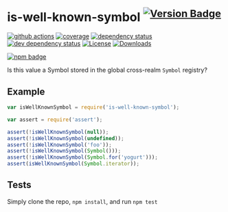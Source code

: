 # is-well-known-symbol <sup>[![Version Badge][npm-version-svg]][package-url]</sup>

[![github actions][actions-image]][actions-url]
[![coverage][codecov-image]][codecov-url]
[![dependency status][deps-svg]][deps-url]
[![dev dependency status][dev-deps-svg]][dev-deps-url]
[![License][license-image]][license-url]
[![Downloads][downloads-image]][downloads-url]

[![npm badge][npm-badge-png]][package-url]

Is this value a Symbol stored in the global cross-realm `Symbol` registry?

## Example

```js
var isWellKnownSymbol = require('is-well-known-symbol');

var assert = require('assert');

assert(!isWellKnownSymbol(null));
assert(!isWellKnownSymbol(undefined));
assert(!isWellKnownSymbol('foo'));
assert(!isWellKnownSymbol(Symbol()));
assert(!isWellKnownSymbol(Symbol.for('yogurt')));
assert(isWellKnownSymbol(Symbol.iterator));
```

## Tests
Simply clone the repo, `npm install`, and run `npm test`

[package-url]: https://npmjs.org/package/is-well-known-symbol
[npm-version-svg]: https://versionbadg.es/inspect-js/is-well-known-symbol.svg
[deps-svg]: https://david-dm.org/inspect-js/is-well-known-symbol.svg
[deps-url]: https://david-dm.org/inspect-js/is-well-known-symbol
[dev-deps-svg]: https://david-dm.org/inspect-js/is-well-known-symbol/dev-status.svg
[dev-deps-url]: https://david-dm.org/inspect-js/is-well-known-symbol#info=devDependencies
[npm-badge-png]: https://nodei.co/npm/is-well-known-symbol.png?downloads=true&stars=true
[license-image]: https://img.shields.io/npm/l/is-well-known-symbol.svg
[license-url]: LICENSE
[downloads-image]: https://img.shields.io/npm/dm/is-well-known-symbol.svg
[downloads-url]: https://npm-stat.com/charts.html?package=is-well-known-symbol
[codecov-image]: https://codecov.io/gh/inspect-js/is-well-known-symbol/branch/main/graphs/badge.svg
[codecov-url]: https://app.codecov.io/gh/inspect-js/is-well-known-symbol/
[actions-image]: https://img.shields.io/endpoint?url=https://github-actions-badge-u3jn4tfpocch.runkit.sh/inspect-js/is-well-known-symbol
[actions-url]: https://github.com/inspect-js/is-well-known-symbol/actions
